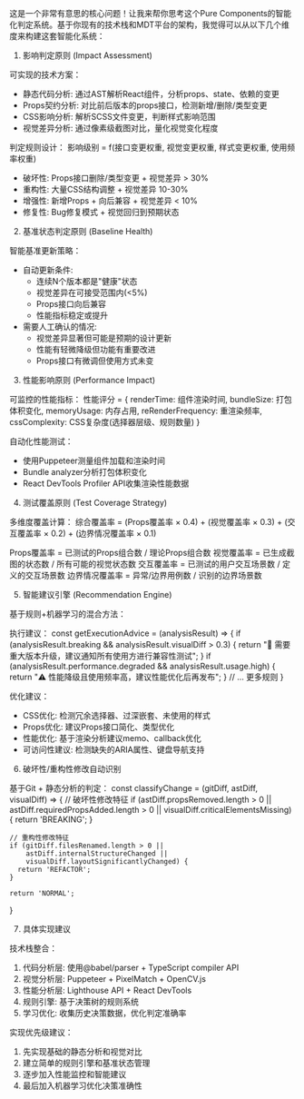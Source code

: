 这是一个非常有意思的核心问题！让我来帮你思考这个Pure
  Components的智能化判定系统。基于你现有的技术栈和MDT平台的架构，我觉得可以从以下几个维度来构建这套智能化系统：

  1. 影响判定原则 (Impact Assessment)

  可实现的技术方案：
  - 静态代码分析: 通过AST解析React组件，分析props、state、依赖的变更
  - Props契约分析: 对比前后版本的props接口，检测新增/删除/类型变更
  - CSS影响分析: 解析SCSS文件变更，判断样式影响范围
  - 视觉差异分析: 通过像素级截图对比，量化视觉变化程度

  判定规则设计：
  影响级别 = f(接口变更权重, 视觉变更权重, 样式变更权重, 使用频率权重)
  - 破坏性: Props接口删除/类型变更 + 视觉差异 > 30%
  - 重构性: 大量CSS结构调整 + 视觉差异 10-30%
  - 增强性: 新增Props + 向后兼容 + 视觉差异 < 10%
  - 修复性: Bug修复模式 + 视觉回归到预期状态

  2. 基准状态判定原则 (Baseline Health)

  智能基准更新策略：
  - 自动更新条件:
    - 连续N个版本都是"健康"状态
    - 视觉差异在可接受范围内(<5%)
    - Props接口向后兼容
    - 性能指标稳定或提升
  - 需要人工确认的情况:
    - 视觉差异显著但可能是预期的设计更新
    - 性能有轻微降级但功能有重要改进
    - Props接口有微调但使用方式未变

  3. 性能影响原则 (Performance Impact)

  可监控的性能指标：
  性能评分 = {
    renderTime: 组件渲染时间,
    bundleSize: 打包体积变化,
    memoryUsage: 内存占用,
    reRenderFrequency: 重渲染频率,
    cssComplexity: CSS复杂度(选择器层级、规则数量)
  }

  自动化性能测试：
  - 使用Puppeteer测量组件加载和渲染时间
  - Bundle analyzer分析打包体积变化
  - React DevTools Profiler API收集渲染性能数据

  4. 测试覆盖原则 (Test Coverage Strategy)

  多维度覆盖计算：
  综合覆盖率 = (Props覆盖率 × 0.4) + (视觉覆盖率 × 0.3) + (交互覆盖率 × 0.2) + (边界情况覆盖率 × 0.1)

  Props覆盖率 = 已测试的Props组合数 / 理论Props组合数
  视觉覆盖率 = 已生成截图的状态数 / 所有可能的视觉状态数
  交互覆盖率 = 已测试的用户交互场景数 / 定义的交互场景数
  边界情况覆盖率 = 异常/边界用例数 / 识别的边界场景数

  5. 智能建议引擎 (Recommendation Engine)

  基于规则+机器学习的混合方法：

  执行建议：
  const getExecutionAdvice = (analysisResult) => {
    if (analysisResult.breaking && analysisResult.visualDiff > 0.3) {
      return "🚨 需要重大版本升级，建议通知所有使用方进行兼容性测试";
    }
    if (analysisResult.performance.degraded && analysisResult.usage.high) {
      return "⚠️ 性能降级且使用频率高，建议性能优化后再发布";
    }
    // ... 更多规则
  }

  优化建议：
  - CSS优化: 检测冗余选择器、过深嵌套、未使用的样式
  - Props优化: 建议Props接口简化、类型优化
  - 性能优化: 基于渲染分析建议memo、callback优化
  - 可访问性建议: 检测缺失的ARIA属性、键盘导航支持

  6. 破坏性/重构性修改自动识别

  基于Git + 静态分析的判定：
  const classifyChange = (gitDiff, astDiff, visualDiff) => {
    // 破坏性修改特征
    if (astDiff.propsRemoved.length > 0 ||
        astDiff.requiredPropsAdded.length > 0 ||
        visualDiff.criticalElementsMissing) {
      return 'BREAKING';
    }

    // 重构性修改特征  
    if (gitDiff.filesRenamed.length > 0 ||
        astDiff.internalStructureChanged ||
        visualDiff.layoutSignificantlyChanged) {
      return 'REFACTOR';
    }

    return 'NORMAL';
  }

  7. 具体实现建议

  技术栈整合：
  1. 代码分析层: 使用@babel/parser + TypeScript compiler API
  2. 视觉分析层: Puppeteer + PixelMatch + OpenCV.js
  3. 性能分析层: Lighthouse API + React DevTools
  4. 规则引擎: 基于决策树的规则系统
  5. 学习优化: 收集历史决策数据，优化判定准确率

  实现优先级建议：
  1. 先实现基础的静态分析和视觉对比
  2. 建立简单的规则引擎和基准状态管理
  3. 逐步加入性能监控和智能建议
  4. 最后加入机器学习优化决策准确性